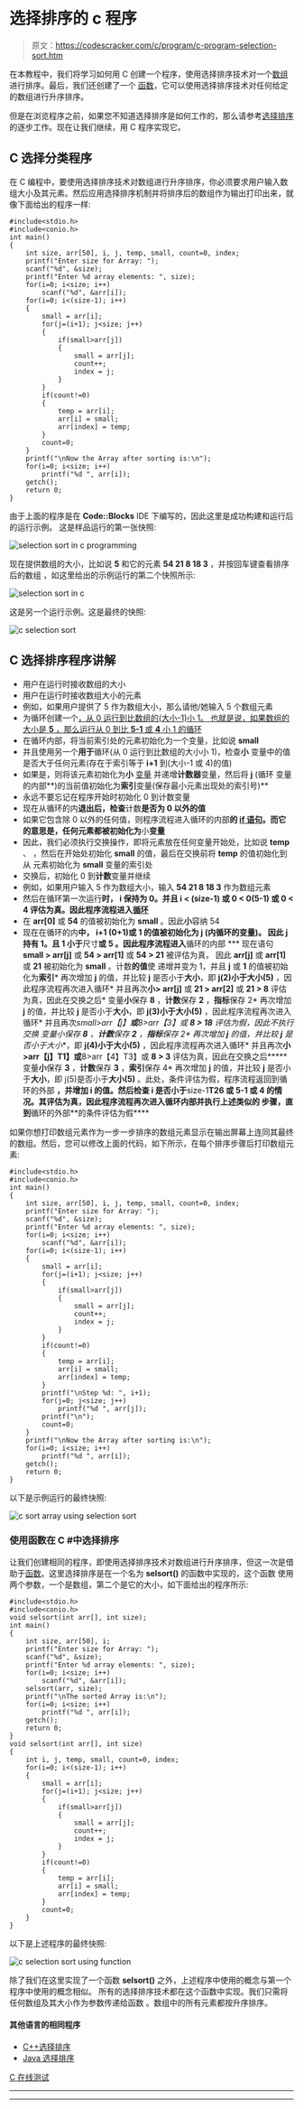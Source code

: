 # 选择排序的 c 程序

> 原文：<https://codescracker.com/c/program/c-program-selection-sort.htm>

在本教程中，我们将学习如何用 C 创建一个程序，使用选择排序技术对一个[数组](/c/c-arrays.htm)进行排序。最后，我们还创建了一个 [函数](/c/c-functions.htm)，它可以使用选择排序技术对任何给定的数组进行升序排序。

但是在浏览程序之前，如果您不知道选择排序是如何工作的，那么请参考[选择排序](/computer-fundamental/selection-sort.htm)的逐步工作。现在让我们继续，用 C 程序实现它。

## C 选择分类程序

在 C 编程中，要使用选择排序技术对数组进行升序排序，你必须要求用户输入数组大小及其元素。然后应用选择排序机制并将排序后的数组作为输出打印出来，就像下面给出的程序一样:

```
#include<stdio.h>
#include<conio.h>
int main()
{
    int size, arr[50], i, j, temp, small, count=0, index;
    printf("Enter size for Array: ");
    scanf("%d", &size);
    printf("Enter %d array elements: ", size);
    for(i=0; i<size; i++)
        scanf("%d", &arr[i]);
    for(i=0; i<(size-1); i++)
    {
        small = arr[i];
        for(j=(i+1); j<size; j++)
        {
            if(small>arr[j])
            {
                small = arr[j];
                count++;
                index = j;
            }
        }
        if(count!=0)
        {
            temp = arr[i];
            arr[i] = small;
            arr[index] = temp;
        }
        count=0;
    }
    printf("\nNow the Array after sorting is:\n");
    for(i=0; i<size; i++)
        printf("%d ", arr[i]);
    getch();
    return 0;
}
```

由于上面的程序是在 **Code::Blocks** IDE 下编写的，因此这里是成功构建和运行后的运行示例。 这是样品运行的第一张快照:

![selection sort in c programming](img/abb4e27b12809b0fa7893291499c11ef.png)

现在提供数组的大小，比如说 **5** 和它的元素 **54 21 8 18 3** ，并按回车键查看排序后的数组 ，如这里给出的示例运行的第二个快照所示:

![selection sort in c](img/140302257bb35226fa4c56f914aebcff.png)

这是另一个运行示例。这是最终的快照:

![c selection sort](img/08389cb35af8e52ee66a9136f35b2c28.png)

## C 选择排序程序讲解

*   用户在运行时接收数组的大小
*   用户在运行时接收数组大小的元素
*   例如，如果用户提供了 5 作为数组大小，那么请他/她输入 5 个数组元素
*   为循环创建一个[，从 0 运行到比数组的(大小-1)小 1。 也就是说，如果数组的大小是 **5** ，那么运行从 0 到比 **5-1** 或 **4** 小 1 的循环](/c/c-for-loop.htm)
*   在循环内部，将当前索引处的元素初始化为一个变量，比如说 **small**
*   并且使用另一个**用于**循环(从 0 运行到比数组的大小小 1)，检查**小** 变量中的值是否大于任何元素(存在于索引等于 **i+1** 到(大小-1 或 4)的值)
*   如果是，则将该元素初始化为**小** [变量](/c/c-variables.htm) 并递增**计数器**变量，然后将 **j** (循环 变量的内部**)的当前值初始化为**索引**变量(保存最小元素出现处的索引号)**
*   永远不要忘记在程序开始时初始化 0 到计数变量
*   现在从循环的内**退出后，检查**计数**是否为 0 以外的值**
*   如果它包含除 0 以外的任何值，则程序流程进入循环的内部**的 [if 语句](/c/c-if-statement.htm)。而它 的意思是，任何元素都被初始化为**小**变量**
*   因此，我们必须执行交换操作，即将元素放在任何变量开始处，比如说 **temp** 、 ，然后在开始处初始化 **small** 的值，最后在交换前将 **temp** 的值初始化到从 元素初始化为 **small** 变量的索引处
*   交换后，初始化 0 到**计数**变量并继续
*   例如，如果用户输入 5 作为数组大小，输入 **54 21 8 18 3** 作为数组元素
*   然后在循环第一次运行**时， **i** 保持为 0。并且 **i < (size-1)** 或 **0 < 0(5-1)** 或 **0 < 4** 评估为真。因此程序流程进入[循环](/c/c-loops.htm)**
*   在 **arr[0]** 或 **54** 的值被初始化为 **small** 。因此**小**容纳 54
*   现在在循环的内**中， **i+1** (0+1)或 **1** 的值被初始化为 **j** (内循环的变量)。 因此 **j** 持有 1。且 1 小于**尺寸**或 **5** 。因此程序流程进入**循环的内部
***   现在语句 **small > arr[j]** 或 **54 > arr[1]** 或 **54 > 21** 被评估为真， 因此 **arr[j]** 或 **arr[1]** 或 **21** 被初始化为 **small** 。计数**的值**使 递增并变为 1，并且 **j** 或 **1** 的值被初始化为**索引***   再次增加 **j** 的值，并比较 **j** 是否小于**大小**，即 **j(2)**小于**大小(5)** ，因此程序流程再次进入循环*   并且再次**小> arr[j]** 或 **21 > arr[2]** 或 **21 > 8** 评估为真，因此在交换之后*   变量**小**保存 **8** ，**计数**保存 **2** ，**指标**保存 2*   再次增加 **j** 的值，并比较 **j** 是否小于**大小**，即 **j(3)**小于**大小(5)** ，因此程序流程再次进入循环*   并且再次**small>arr【j】**或**8>arr【3】**或 **8 > 18** 评估为假，因此不执行交换*   变量**小**保存 **8** ，**计数**保存 **2** ，**指标**保存 2*   再次增加 **j** 的值，并比较 **j** 是否小于**大小**，即 **j(4)**小于**大小(5)** ，因此程序流程再次进入循环*   并且再次**小>arr【j】T1】或**8>arr【4】T3】或 **8 > 3** 评估为真，因此在交换之后*****   变量**小**保存 **3** ，**计数**保存 **3** ，**索引**保存 4*   再次增加 **j** 的值，并比较 **j** 是否小于**大小**，即 j(5)是否小于**大小(5)** 。此处，条件评估为假，程序流程返回到循环的外部 **，并增加 **i** 的值。然后检查 **i** 是否小于**size-1**T26 或 **5-1** 或 **4** 的情况。其评估为真，因此程序流程再次进入循环内部并执行上述类似的 步骤，直到**循环的外部**的条件评估为假****

如果你想打印数组元素作为一步一步排序的数组元素显示在输出屏幕上连同其最终的数组。然后，您可以修改上面的代码，如下所示，在每个排序步骤后打印数组元素:

```
#include<stdio.h>
#include<conio.h>
int main()
{
    int size, arr[50], i, j, temp, small, count=0, index;
    printf("Enter size for Array: ");
    scanf("%d", &size);
    printf("Enter %d array elements: ", size);
    for(i=0; i<size; i++)
        scanf("%d", &arr[i]);
    for(i=0; i<(size-1); i++)
    {
        small = arr[i];
        for(j=(i+1); j<size; j++)
        {
            if(small>arr[j])
            {
                small = arr[j];
                count++;
                index = j;
            }
        }
        if(count!=0)
        {
            temp = arr[i];
            arr[i] = small;
            arr[index] = temp;
        }
        printf("\nStep %d: ", i+1);
        for(j=0; j<size; j++)
            printf("%d ", arr[j]);
        printf("\n");
        count=0;
    }
    printf("\nNow the Array after sorting is:\n");
    for(i=0; i<size; i++)
        printf("%d ", arr[i]);
    getch();
    return 0;
}
```

以下是示例运行的最终快照:

![c sort array using selection sort](img/952bd3d0e8cf4a3ebbb0c1b074752139.png)

### 使用函数在 C #中选择排序

让我们创建相同的程序，即使用选择排序技术对数组进行升序排序，但这一次是借助于[函数](/c/c-functions.htm)。这里选择排序是在一个名为 **selsort()** 的函数中实现的，这个函数 使用两个参数，一个是数组，第二个是它的大小，如下面给出的程序所示:

```
#include<stdio.h>
#include<conio.h>
void selsort(int arr[], int size);
int main()
{
    int size, arr[50], i;
    printf("Enter size for Array: ");
    scanf("%d", &size);
    printf("Enter %d array elements: ", size);
    for(i=0; i<size; i++)
        scanf("%d", &arr[i]);
    selsort(arr, size);
    printf("\nThe sorted Array is:\n");
    for(i=0; i<size; i++)
        printf("%d ", arr[i]);
    getch();
    return 0;
}
void selsort(int arr[], int size)
{
    int i, j, temp, small, count=0, index;
    for(i=0; i<(size-1); i++)
    {
        small = arr[i];
        for(j=(i+1); j<size; j++)
        {
            if(small>arr[j])
            {
                small = arr[j];
                count++;
                index = j;
            }
        }
        if(count!=0)
        {
            temp = arr[i];
            arr[i] = small;
            arr[index] = temp;
        }
        count=0;
    }
}
```

以下是上述程序的最终快照:

![c selection sort using function](img/8054fbb55a177c00fd24aa2b75c70c6d.png)

除了我们在这里实现了一个函数 **selsort()** 之外，上述程序中使用的概念与第一个程序中使用的概念相似。 所有的选择排序技术都在这个函数中实现。我们只需将任何数组及其大小作为参数传递给函数 。数组中的所有元素都按升序排序。

#### 其他语言的相同程序

*   [C++选择排序](/cpp/program/cpp-program-selection-sort.htm)
*   [Java 选择排序](/java/program/java-program-selection-sort.htm)

[C 在线测试](/exam/showtest.php?subid=2)

* * *

* * *